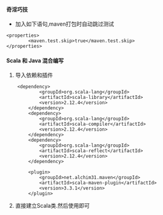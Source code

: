 #### 奇淫巧技
* 加入如下语句,maven打包时自动跳过测试
>
    <properties>
    		<maven.test.skip>true</maven.test.skip>
    </properties>
>

#### Scala 和 Java 混合编写
1. 导入依赖和插件
>
    	<dependency>
    			<groupId>org.scala-lang</groupId>
    			<artifactId>scala-library</artifactId>
    			<version>2.12.4</version>
    		</dependency>
    		<dependency>
    			<groupId>org.scala-lang</groupId>
    			<artifactId>scala-compiler</artifactId>
    			<version>2.12.4</version>
    		</dependency>
    		<dependency>
    			<groupId>org.scala-lang</groupId>
    			<artifactId>scala-reflect</artifactId>
    			<version>2.12.4</version>
    		</dependency>
    		
    		<plugin>
            	<groupId>net.alchim31.maven</groupId>
            	<artifactId>scala-maven-plugin</artifactId>
            	<version>3.3.1</version>
            </plugin>
>

2. 直接建立Scala类.然后使用即可